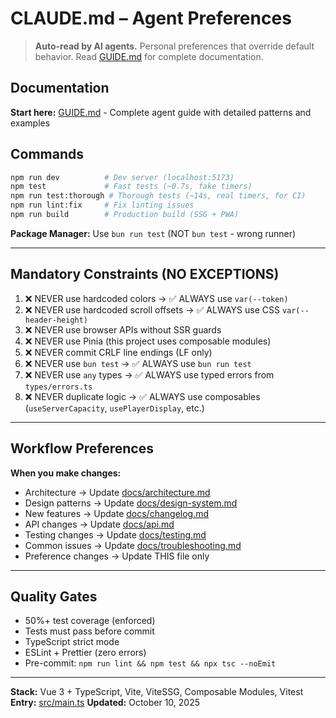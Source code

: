 # CLAUDE.md – Agent Preferences

> **Auto-read by AI agents.** Personal preferences that override default behavior. Read [GUIDE.md](GUIDE.md) for complete documentation.

## Documentation

**Start here:** [GUIDE.md](GUIDE.md) - Complete agent guide with detailed patterns and examples

## Commands

```bash
npm run dev          # Dev server (localhost:5173)
npm test             # Fast tests (~0.7s, fake timers)
npm run test:thorough # Thorough tests (~14s, real timers, for CI)
npm run lint:fix     # Fix linting issues
npm run build        # Production build (SSG + PWA)
```

**Package Manager:** Use `bun run test` (NOT `bun test` - wrong runner)

---

## Mandatory Constraints (NO EXCEPTIONS)

1. ❌ NEVER use hardcoded colors → ✅ ALWAYS use `var(--token)`
2. ❌ NEVER use hardcoded scroll offsets → ✅ ALWAYS use CSS `var(--header-height)`
3. ❌ NEVER use browser APIs without SSR guards
4. ❌ NEVER use Pinia (this project uses composable modules)
5. ❌ NEVER commit CRLF line endings (LF only)
6. ❌ NEVER use `bun test` → ✅ ALWAYS use `bun run test`
7. ❌ NEVER use `any` types → ✅ ALWAYS use typed errors from `types/errors.ts`
8. ❌ NEVER duplicate logic → ✅ ALWAYS use composables (`useServerCapacity`, `usePlayerDisplay`, etc.)

---

## Workflow Preferences

**When you make changes:**
- Architecture → Update [docs/architecture.md](docs/architecture.md)
- Design patterns → Update [docs/design-system.md](docs/design-system.md)
- New features → Update [docs/changelog.md](docs/changelog.md)
- API changes → Update [docs/api.md](docs/api.md)
- Testing changes → Update [docs/testing.md](docs/testing.md)
- Common issues → Update [docs/troubleshooting.md](docs/troubleshooting.md)
- Preference changes → Update THIS file only

---

## Quality Gates

- 50%+ test coverage (enforced)
- Tests must pass before commit
- TypeScript strict mode
- ESLint + Prettier (zero errors)
- Pre-commit: `npm run lint && npm test && npx tsc --noEmit`

---

**Stack:** Vue 3 + TypeScript, Vite, ViteSSG, Composable Modules, Vitest
**Entry:** [src/main.ts](src/main.ts)
**Updated:** October 10, 2025
